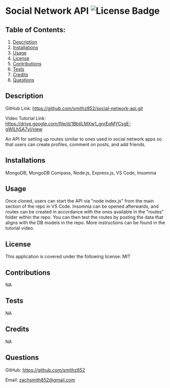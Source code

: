 # Social Network API ![License Badge](https://img.shields.io/badge/License-MIT-blue)
  
## Table of Contents:
  1. [Description](#description)
  2. [Installations](#installations)
  3. [Usage](#usage)
  4. [License](#license)
  5. [Contributions](#contributions)
  6. [Tests](#tests)
  7. [Credits](#credits)
  8. [Questions](#questions)

## Description

GitHub Link: https://github.com/smithz852/social-network-api.git

Video Tutorial Link: https://drive.google.com/file/d/1BbtlLMXw1_gnrEqMYCsgE-gWILhSA7yl/view

An API for setting up routes similar to ones used in social network apps so that users can create profiles, comment on posts, and add friends.

## Installations

MongoDB, MongoDB Compass, Node.js, Express.js, VS Code, Insomnia

## Usage

Once cloned, users can start the API via "node index.js" from the main section of the repo in VS Code. Insomnia can be opened afterwards, and routes can be created in accordance with the ones available in the "routes" folder within the repo. You can then test the routes by posting the data that aligns with the DB models in the repo. More instructions can be found in the tutorial video.

## License

This application is covered under the following license: MIT

    
## Contributions

NA

## Tests

NA

## Credits

NA

## Questions

GitHub: https://github.com/smithz852
  
Email: zachsmith852@gmail.com

